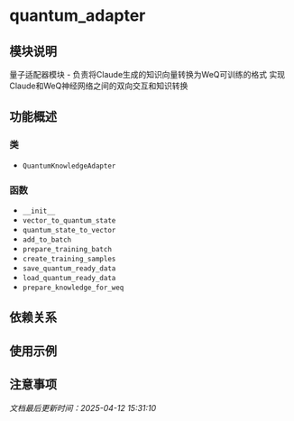 # quantum_adapter

## 模块说明
量子适配器模块 - 负责将Claude生成的知识向量转换为WeQ可训练的格式
实现Claude和WeQ神经网络之间的双向交互和知识转换

## 功能概述

### 类

- `QuantumKnowledgeAdapter`

### 函数

- `__init__`
- `vector_to_quantum_state`
- `quantum_state_to_vector`
- `add_to_batch`
- `prepare_training_batch`
- `create_training_samples`
- `save_quantum_ready_data`
- `load_quantum_ready_data`
- `prepare_knowledge_for_weq`

## 依赖关系

## 使用示例

## 注意事项

*文档最后更新时间：2025-04-12 15:31:10*